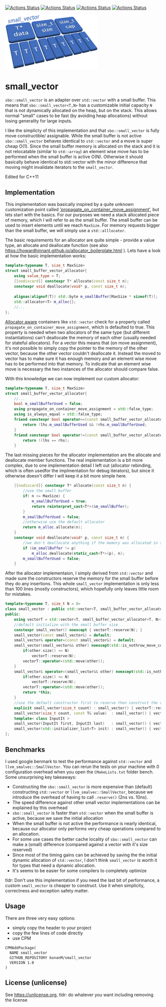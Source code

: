 [![Actions Status](https://github.com/KonanM/small_vector/workflows/MacOS/badge.svg)](https://github.com/KonanM/small_vector/actions)
[![Actions Status](https://github.com/KonanM/small_vector/workflows/Windows/badge.svg)](https://github.com/KonanM/small_vector/actions)
[![Actions Status](https://github.com/KonanM/small_vector/workflows/Ubuntu/badge.svg)](https://github.com/KonanM/small_vector/actions)
[![Actions Status](https://github.com/KonanM/small_vector/workflows/Install/badge.svg)](https://github.com/KonanM/small_vector/actions)

<img src="logo.png" width="300" align="middle"/>

# small_vector

`sbo::small_vector` is an adapter over `std::vector` with a small buffer. This means that `sbo::small_vector<T,N>` has a customizable initial capacity `N` that is not dynamically allocated on the heap, but on the stack. This allows normal "small" cases to be fast (by avoiding heap allocations) without losing generality for large inputs.

I like the simplicty of this implementation and that `sbo::small_vector` is fully move constructible/ assignable. While the small buffer is not active `sbo::small_vector` behaves identical to `std::vector` and a move is super cheap O(1). Since the small buffer memory is allocated on the stack and it is not relocatable (similar to `std::array`) an element wise move has to be performed when the small buffer is active O(N). 
Otherwise it should basically behave identical to std::vector with the minor difference that moving might invalidate iterators to the `small_vector`.

Edited for C++11

## Implementation
This implementation was basically inspired by a quite unknown customization point called ['propagate_on_container_move_assignment'](https://en.cppreference.com/w/cpp/named_req/AllocatorAwareContainer), but lets start with the basics.
For our purposes we need a stack allocated piece of memory, which I will refer to as the small buffer. The small buffer can be used to insert elements until we reach `MaxSize`. For memory requests bigger than the small buffer, we will simply use a `std::alllocator`.

The basic requirements for an allocator are quite simple - provide a value type, an allocate and deallocate function (see also https://howardhinnant.github.io/allocator_boilerplate.html ). Lets have a look at how the basic implementation works: 
```cpp
template<typename T, size_t MaxSize>
struct small_buffer_vector_allocator{
    using value_type = T;
    [[nodiscard]] constexpr T* allocate(const size_t n);
    constexpr void deallocate(void* p, const size_t n);
    
    alignas(alignof(T)) std::byte m_smallBuffer[MaxSize * sizeof(T)];
    std::allocator<T> m_alloc{};
    //...
};
```

[Allocator aware](https://en.cppreference.com/w/cpp/named_req/AllocatorAwareContainer) containers like `std::vector` check for a property called `propagate_on_container_move_assignment`, which is defaulted to true. 
This property is needed when two allocators of the same type (but different instantiations) can't deallocate the memory of each other (usually needed for stateful allocators). 
For a vector this means that (on move assignment), it's not possible to simply copy the pointer to the memory of the other vector, because the other vector couldn't deallocate it. 
Instead the moved to vector has to make sure it has enough memory and an element wise move has to be performed into that memory. To indicate that an element wise move is necessary the two instances of the allocator should compare false.

With this knowledge we can now implement our custom allocator:
```cpp
template<typename T, size_t MaxSize>
struct small_buffer_vector_allocator{
    //...
    bool m_smallBufferUsed = false;
    using propagate_on_container_move_assignment = std::false_type;
    using is_always_equal = std::false_type;
    friend constexpr bool operator==(const small_buffer_vector_allocator& lhs, const small_buffer_vector_allocator& rhs) {
        return !lhs.m_smallBufferUsed && !rhs.m_smallBufferUsed;
    }
    friend constexpr bool operator!=(const small_buffer_vector_allocator& lhs, const small_buffer_vector_allocator& rhs) {
        return !(lhs == rhs);
    }
```

The last missing pieces for the allocator implementation are the allocate and deallocate member functions. The real implementation is a bit more complex, due to one implementation detail I left out (allocator rebinding, which is often usedfor the implmentation for debug iterators), but since it otherwise doesn't differ I will keep it a bit more simple here.
```cpp
    [[nodiscard]] constexpr T* allocate(const size_t n) {
        //use the small buffer
        if( n <= MaxSize) {
            m_smallBufferUsed = true;
            return reinterpret_cast<T*>(&m_smallBuffer);
        }
        m_smallBufferUsed = false;
        //otherwise use the default allocator
        return m_alloc.allocate(n);
    }
    constexpr void deallocate(void* p, const size_t n) {
        //we don't deallocate anything if the memory was allocated in small buffer
        if (&m_smallBuffer != p)
            m_alloc.deallocate(static_cast<T*>(p), n);
        m_smallBufferUsed = false;
    }
```
After the allocator implementaion, I simply derived from `std::vector` and made sure the constructors reserve the memory for the small buffer before they do any insertions. This whole `small_vector` implementation is only less than 100 lines (mostly constructors), which hopefully only leaves little room for mistakes.


```cpp
template<typename T, size_t N = 8>
class small_vector : public std::vector<T, small_buffer_vector_allocator<T, N>>{
public:
    using vectorT = std::vector<T, small_buffer_vector_allocator<T, N>>;
    //default initialize with the small buffer size
    constexpr small_vector() noexcept { vectorT::reserve(N); }
    small_vector(const small_vector&) = default;
    small_vector& operator=(const small_vector&) = default;
    small_vector(small_vector&& other) noexcept(std::is_nothrow_move_constructible_v<T>) {
        if(other.size() <= N)
            vectorT::reserve(N);
        vectorT::operator=(std::move(other));
    }
    small_vector& operator=(small_vector&& other) noexcept(std::is_nothrow_move_constructible_v<T>) {
        if(other.size() <= N)
            vectorT::reserve(N);
        vectorT::operator=(std::move(other));
        return *this;
    }
    //use the default constructor first to reserve then construct the values
    explicit small_vector(size_t count) : small_vector() { vectorT::resize(count); }
    small_vector(size_t count, const T& value)  : small_vector() { vectorT::assign(count, value); }
    template< class InputIt >
    small_vector(InputIt first, InputIt last)   : small_vector() { vectorT::insert(vectorT::begin(), first, last); }
    small_vector(std::initializer_list<T> init) : small_vector() { vectorT::insert(vectorT::begin(), init); }
};
```

## Benchmarks

I used google benmark to test the performance against `std::vector` and `llvm_smalvec::SmallVector`. You can rerun the tests on your machine with 0 configuration overhead when you open the `CMakeLists.txt` folder bench.
Some unsurprising key takeaways:

- Constructing the `sbo::small_vector` is more expensive than (default) constructing `std::vector` or `llvm_smalvec::SmallVector`, because we introduce the overhead of having to call `.reserve()` (2ns vs. 10ns). 
- The speed difference against other small vector implementations can be explained by this overhead
- `sbo::small_vector` is faster than `std::vector` when the small buffer is active, because we save the initial allocation
- When the small buffer is not active the performance is nearly identical, because our allocator only performs very cheap operations compared to an allocation. 
- For some use cases the better cache locality of `sbo::small_vector` can make a (small) difference (compared against a vector with it's size reserved)
- Since most of the timing gains can be achieved by saving the the initial dynamic allocation of `std::vector`, I don't think `small_vector` is worth it for types that need a dynamic allocation.
- It's seems to be easier for some compilers to completely optimize  

tldr: Don't use this implementation if you need the last bit of performance, a custom `small_vector` is cheaper to construct. Use it when simplicity, correctness and exception safety matter.

## Usage
There are three very easy options:

- simply copy the header to your project
- copy the few lines of code directly
- use CPM 
```
CPMAddPackage(
  NAME small_vector
  GITHUB_REPOSITORY konanM/small_vector
  VERSION 1.0
)
```
## License (unlicense)
See https://unlicense.org, tldr: do whatever you want including removing the license

